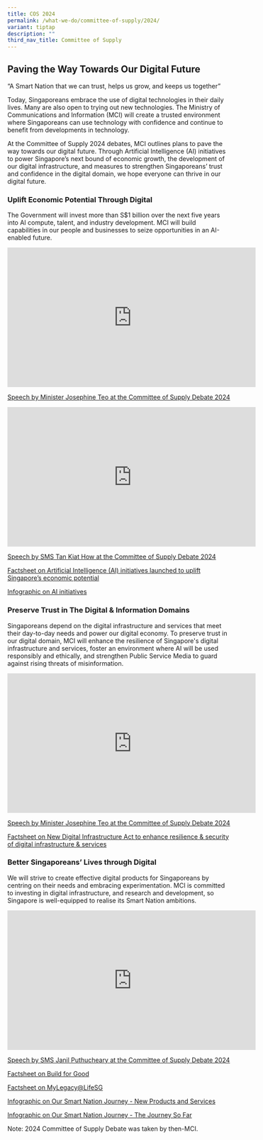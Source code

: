 ```yaml
---
title: COS 2024
permalink: /what-we-do/committee-of-supply/2024/
variant: tiptap
description: ""
third_nav_title: Committee of Supply
---
```

<h2>Paving the Way Towards Our Digital Future</h2>
<p>“A Smart Nation that we can trust, helps us grow, and keeps us together”</p>
<p>Today, Singaporeans embrace the use of digital technologies in their daily
lives. Many are also open to trying out new technologies. The Ministry
of Communications and Information (MCI) will create a trusted environment
where Singaporeans can use technology with confidence and continue to benefit
from developments in technology.</p>
<p>At the Committee of Supply 2024 debates, MCI outlines plans to pave the
way towards our digital future. Through Artificial Intelligence (AI) initiatives
to power Singapore’s next bound of economic growth, the development of
our digital infrastructure, and measures to strengthen Singaporeans’ trust
and confidence in the digital domain, we hope everyone can thrive in our
digital future.</p>
<h3>Uplift Economic Potential Through Digital</h3>
<p>The Government will invest more than S$1 billion over the next five years
into AI compute, talent, and industry development. MCI will build capabilities
in our people and businesses to seize opportunities in an AI-enabled future.</p>
<div class="iframe-wrapper">
<iframe height="315" width="560" allowfullscreen="true" frameborder="0" src="https://www.youtube.com/embed/Vnkw2c-TNoc?si=hwei1ix1ZIyCcKFg"></iframe>
</div>
<p><a href="https://www.mci.gov.sg/media-centre/speeches/minister-committee-of-supply-debate-2024/" rel="noopener noreferrer nofollow" target="_blank">Speech by Minister Josephine Teo at the Committee of Supply Debate 2024</a>
</p>
<div class="iframe-wrapper">
<iframe height="315" width="560" allowfullscreen="true" frameborder="0" src="https://www.youtube.com/embed/KtWC539UfaM?si=7-7OFd30wwppFSPu"></iframe>
</div>
<p><a href="https://www.mci.gov.sg/media-centre/speeches/speech-by-sms-tan-kiat-how-at-the-committee-of-supply-debate/" rel="noopener noreferrer nofollow" target="_blank">Speech by SMS Tan Kiat How at the Committee of Supply Debate 2024</a>
</p>
<p><a href="https://www.mci.gov.sg/media-centre/press-releases/ai-initiatives-launched-to-uplift-sg-economic-potential/" rel="noopener noreferrer nofollow" target="_blank">Factsheet on Artificial Intelligence (AI) initiatives launched to uplift Singapore’s economic potential</a>
</p>
<p><a href="/files/Press Releases 2024/AI_initiatives_to_power_Singapores_economic_growth.pdf" rel="noopener noreferrer nofollow" target="_blank">Infographic on AI initiatives</a>
</p>
<h3>Preserve Trust in The Digital &amp; Information Domains</h3>
<p>Singaporeans depend on the digital infrastructure and services that meet
their day-to-day needs and power our digital economy. To preserve trust
in our digital domain, MCI will enhance the resilience of Singapore's digital
infrastructure and services, foster an environment where AI will be used
responsibly and ethically, and strengthen Public Service Media to guard
against rising threats of misinformation.</p>
<div class="iframe-wrapper">
<iframe height="315" width="560" allowfullscreen="true" frameborder="0" src="https://www.youtube.com/embed/Vnkw2c-TNoc?si=hwei1ix1ZIyCcKFg"></iframe>
</div>
<p><a href="https://www.mci.gov.sg/media-centre/speeches/minister-committee-of-supply-debate-2024/" rel="noopener noreferrer nofollow" target="_blank">Speech by Minister Josephine Teo at the Committee of Supply Debate 2024</a>
</p>
<p><a href="https://www.mci.gov.sg/media-centre/press-releases/new-digital-infrastructure-act/" rel="noopener noreferrer nofollow" target="_blank">Factsheet on New Digital Infrastructure Act to enhance resilience &amp; security of digital infrastructure &amp; services</a>
</p>
<h3>Better Singaporeans’ Lives through Digital</h3>
<p>We will strive to create effective digital products for Singaporeans by
centring on their needs and embracing experimentation. MCI is committed
to investing in digital infrastructure, and research and development, so
Singapore is well-equipped to realise its Smart Nation ambitions.</p>
<div class="iframe-wrapper">
<iframe height="315" width="560" allowfullscreen="true" frameborder="0" src="https://www.youtube.com/embed/IHv09L9BTTc?si=oxWwcfQM0fpKKdoA"></iframe>
</div>
<p><a href="https://www.mci.gov.sg/media-centre/speeches/speech-by-sms-janil-puthucheary-at-the-committee-of-supply-debate-2024/" rel="noopener noreferrer nofollow" target="_blank">Speech by SMS Janil Puthucheary at the Committee of Supply Debate 2024</a>
</p>
<p><a href="https://www.mci.gov.sg/media-centre/press-releases/build-for-good/" rel="noopener noreferrer nofollow" target="_blank">Factsheet on Build for Good</a>
</p>
<p><a href="https://www.mci.gov.sg/media-centre/press-releases/my-legacy-life-sg/" rel="noopener noreferrer nofollow" target="_blank">Factsheet on MyLegacy@LifeSG</a>
</p>
<p><a href="/files/Press Releases 2024/The_Latest_in_Our_Smart_Nation_Journey_Exciting_New_Products_and_Services.pdf" rel="noopener noreferrer nofollow" target="_blank">Infographic on Our Smart Nation Journey - New Products and Services</a>
</p>
<p><a href="/files/Press Releases 2024/Our_Smart_Nation_Journey_The_Story_So_Far.pdf" rel="noopener noreferrer nofollow" target="_blank">Infographic on Our Smart Nation Journey - The Journey So Far</a>
</p>
<p>Note: 2024 Committee of Supply Debate was taken by then-MCI.</p>
